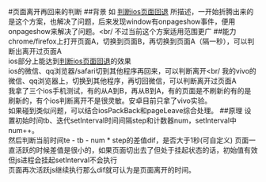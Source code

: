 #页面离开再回来的判断
##背景
如 [判断ios页面回退](./iosPageBack.md) 所描述，一开始折腾出来的是这个方案，也解决了问题，后来发现window有onpageshow事件，便用onpageshow来解决了问题。<br/
不过当前这个方案适用范围更广
##能力
chrome/firefox上打开页面A，切换到页面B，再切换到页面A（隔一秒），可以判断出离开过页面A<br/>
ios部分上能达到[判断ios页面回退](./iosPageBack.md)的效果<br/>
ios的微信、qq浏览器/safari切到其他程序再回来，可以判断离开<br/
我的vivo的微信、qq浏览器上，切换到其他程序，再切回微信，可以判断离开过页面A<br/>
我拿了三个ios手机测试，有的从A到B，再从B到A，有的页面是不刷新的有的是刷新的，有个ios判断离开不是很灵敏。安卓目前只拿了vivo实验。<br/>
如果碰到类似问题，可以结合iosPackBack和pageLeave综合处理。
##原理
设置初始时间tb、迭代setInterval时间间隔step和计数器num，setInterval中num++。<br>
然后判断当前时间te - tb - num * step的差值dif，是否大于1秒(可自定义)
页面一直活跃的时候差值是很小的，如果页面切出去了但处于挂起状态的话，初始值有效但js进程会挂起setInterval不会执行<br/>
页面再次活跃js继续执行那么dif就可认为是页面离开的时间。


